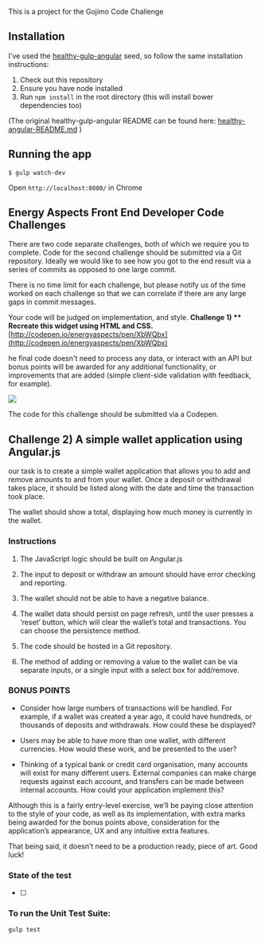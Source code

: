 This is a project for the Gojimo Code Challenge


## Installation

I've used the [healthy-gulp-angular](https://github.com/paislee/healthy-gulp-angular) seed, so follow the same installation instructions:

1. Check out this repository
2. Ensure you have node installed
3. Run `npm install` in the root directory (this will install bower dependencies too)


(The original healthy-gulp-angular README can be found here: [healthy-angular-README.md](healthy-angular-README.md) )

## Running the app

```
$ gulp watch-dev
```

Open `http://localhost:8080/` in Chrome

## Energy Aspects Front End Developer Code Challenges

There are two code separate challenges, both of which we require you to complete. Code for the second challenge should be submitted via a  Git repository. Ideally we would like to see how you got to the end result via a series of commits as opposed to one large commit.
 >
There is no time limit for each challenge, but please notify us of the time worked on each challenge so that we can correlate if there are any large gaps in commit messages.

Your code will be judged on implementation, and style. **Challenge 1)
** Recreate this widget using HTML and CSS.**
[http://codepen.io/energyaspects/pen/XbWQbx](http://codepen.io/energyaspects/pen/XbWQbx)

he final code doesn't need to process any data, or interact with an API but bonus points will be awarded for any additional functionality, or improvements that are added (simple client-side validation with feedback, for example).

![](media/image2.jpeg)

The code for this challenge should be submitted via a Codepen.

## Challenge 2) A simple wallet application using Angular.js

our task is to create a simple wallet application that allows you to add and remove amounts to and from your wallet. Once a deposit or withdrawal takes place, it should be listed along with the date and time the transaction took place.
 >
The wallet should show a total, displaying how much money is currently in the wallet.

### Instructions


1. The JavaScript logic should be built on Angular.js

2. The input to deposit or withdraw an amount should have error checking and reporting.

3. The wallet should not be able to have a negative balance.

4. The wallet data should persist on page refresh, until the user presses a ‘reset’ button, which will clear the wallet’s total and transactions. You can choose the persistence method.

5. The code should be hosted in a Git repository.

6.  The method of adding or removing a value to the wallet can be via  separate inputs, or a single input with a select box for add/remove.


### BONUS POINTS

-   Consider how large numbers of transactions will be handled. For  example, if a wallet was created a year ago, it could have hundreds, or thousands of deposits and withdrawals. How could these be displayed?

-   Users may be able to have more than one wallet, with different currencies. How would these work, and be presented to the user?

-  Thinking of a typical bank or credit card organisation, many accounts will exist for many different users. External companies can make charge requests against each account, and transfers can be made between internal accounts. How could your application implement this?

 Although this is a fairly entry-level exercise, we’ll be paying close attention to the style of your code, as well as its implementation, with extra marks being awarded for the bonus points above, consideration for the application’s appearance, UX and any intuitive extra features.

 That being said, it doesn’t need to be a production ready, piece of art. Good luck!




### State of the test


* [ ]


### To run the Unit Test Suite:

`gulp test`
